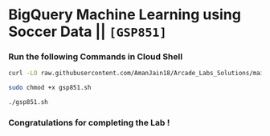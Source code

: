 # BigQuery Machine Learning using Soccer Data || `[GSP851]`

### Run the following Commands in Cloud Shell

```bash
curl -LO raw.githubusercontent.com/AmanJain18/Arcade_Labs_Solutions/main/BigQuery%20Machine%20Learning%20using%20Soccer%20Data/gsp851.sh

sudo chmod +x gsp851.sh

./gsp851.sh
```

### Congratulations for completing the Lab !
